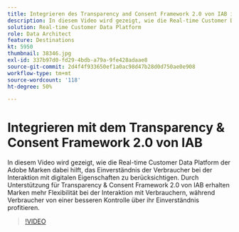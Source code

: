 ```yaml
---
title: Integrieren des Transparency and Consent Framework 2.0 von IAB in Adobe Real-time Customer Data Platform
description: In diesem Video wird gezeigt, wie die Real-time Customer Data Platform der Adobe Marken dabei hilft, das Einverständnis der Verbraucher bei der Interaktion mit digitalen Eigenschaften zu berücksichtigen. Durch Unterstützung für Transparency & Consent Framework 2.0 von IAB erhalten Marken mehr Flexibilität bei der Interaktion mit Verbrauchern, während Verbraucher von einer besseren Kontrolle über ihr Einverständnis profitieren.
solution: Real-time Customer Data Platform
role: Data Architect
feature: Destinations
kt: 5950
thumbnail: 38346.jpg
exl-id: 337b97d0-fd29-4bdb-a79a-9fe428adaae8
source-git-commit: 2d4f4f933650ef1a0ac98d47b28d0d750ae0e908
workflow-type: tm+mt
source-wordcount: '118'
ht-degree: 50%

---
```


# Integrieren mit dem Transparency &amp; Consent Framework 2.0 von IAB

In diesem Video wird gezeigt, wie die Real-time Customer Data Platform der Adobe Marken dabei hilft, das Einverständnis der Verbraucher bei der Interaktion mit digitalen Eigenschaften zu berücksichtigen. Durch Unterstützung für Transparency &amp; Consent Framework 2.0 von IAB erhalten Marken mehr Flexibilität bei der Interaktion mit Verbrauchern, während Verbraucher von einer besseren Kontrolle über ihr Einverständnis profitieren.

>[!VIDEO](https://video.tv.adobe.com/v/38346?quality=12&learn=on)
